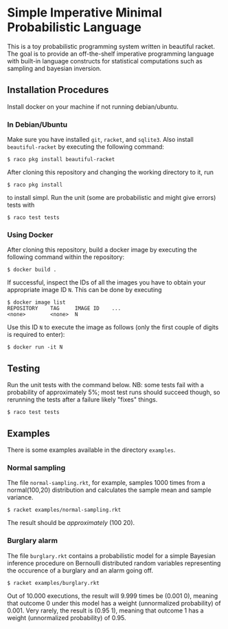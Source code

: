 # Simple Imperative Minimal Probabilistic Language
This is a toy probabilistic programming system written in beautiful racket.
The goal is to provide an off-the-shelf imperative programming language with built-in language constructs for statistical computations such as sampling and bayesian inversion.

## Installation Procedures
Install docker on your machine if not running debian/ubuntu.

### In Debian/Ubuntu
Make sure you have installed `git`, `racket`, and `sqlite3`.
Also install `beautiful-racket` by executing the following command:
```
$ raco pkg install beautiful-racket
```
After cloning this repository and changing the working directory to it, run
```
$ raco pkg install
```
to install simpl.
Run the unit (some are probabilistic and might give errors) tests with
```
$ raco test tests
```

### Using Docker
After cloning this repository, build a docker image by executing the following command within the repository:
```
$ docker build . 
```

If successful, inspect the IDs of all the images you have to obtain your appropriate image ID `N`.
This can be done by executing
```
$ docker image list
REPOSITORY    TAG     IMAGE ID    ...
<none>        <none>  N
```
Use this ID `N` to execute the image as follows (only the first couple of digits is required to enter):
```
$ docker run -it N
```

## Testing
Run the unit tests with the command below.
NB: some tests fail with a probability of approximately 5%; most test runs should succeed though, so rerunning the tests after a failure likely "fixes" things.
```
$ raco test tests
```

## Examples
There is some examples available in the directory `examples`. 

### Normal sampling
The file `normal-sampling.rkt`, for example, samples 1000 times from a normal(100,20) distribution and calculates the sample mean and sample variance.  
```
$ racket examples/normal-sampling.rkt
```
The result should be _approximately_ (100 20).

### Burglary alarm
The file `burglary.rkt` contains a probabilistic model for a simple Bayesian inference procedure on Bernoulli distributed random variables representing the occurence of a burglary and an alarm going off.
```
$ racket examples/burglary.rkt
```
Out of 10.000 executions, the result will 9.999 times be (0.001 0), meaning that outcome 0 under this model has a weight (unnormalized probability) of 0.001.
Very rarely, the result is (0.95 1), meaning that outcome 1 has a weight (unnormalized probability) of 0.95.
